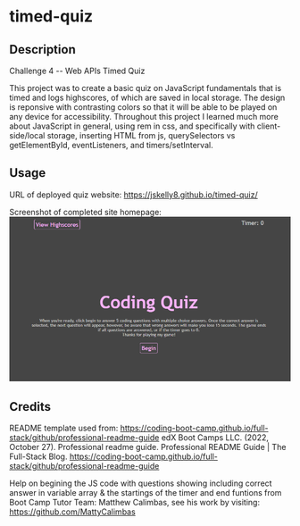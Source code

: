# timed-quiz

## Description
Challenge 4 -- Web APIs Timed Quiz

This project was to create a basic quiz on JavaScript fundamentals that is timed and logs highscores, of which are saved in local storage. The design is reponsive with contrasting colors so that it will be able to be played on any device for accessibility. Throughout this project I learned much more about JavaScript in general, using rem in css, and specifically with client-side/local storage, inserting HTML from js, querySelectors vs getElementById, eventListeners, and timers/setInterval.

## Usage

URL of deployed quiz website: https://jskelly8.github.io/timed-quiz/

Screenshot of completed site homepage:
 ![Picture of the coding quiz webiste homepage](./assets/images/timedQuizClip.png)


## Credits
README template used from: https://coding-boot-camp.github.io/full-stack/github/professional-readme-guide edX Boot Camps LLC. (2022, October 27). Professional readme guide. Professional README Guide | The Full-Stack Blog. https://coding-boot-camp.github.io/full-stack/github/professional-readme-guide

Help on begining the JS code with questions showing including correct answer in variable array & the startings of the timer and end funtions from Boot Camp Tutor Team: Matthew Calimbas, see his work by visiting: https://github.com/MattyCalimbas
